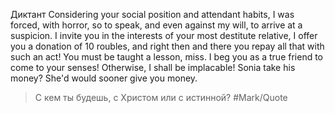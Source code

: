 Диктант
	Considering your social position and attendant habits, I was forced, with horror, so to speak, and even against my will, to arrive at a suspicion. I invite you in the interests of your most destitute relative, I offer you a donation of 10 roubles, and right then and there you repay all that with such an act! You must be taught a lesson, miss. I beg you as a true friend to come to your senses! Otherwise, I shall be implacable! 
	Sonia take his money? She'd would sooner give you money.

> С кем ты будешь, с Христом или с истинной? #Mark/Quote 